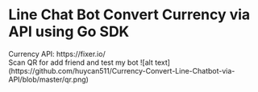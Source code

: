 <h1>Line Chat Bot Convert Currency via API using Go SDK</h1>
Currency API: https://fixer.io/</br>
Scan QR for add friend and test my bot
![alt text](https://github.com/huycan511/Currency-Convert-Line-Chatbot-via-API/blob/master/qr.png)
